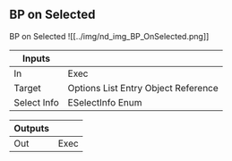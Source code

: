 ## BP on Selected
BP on Selected
![[../img/nd_img_BP_OnSelected.png]]

|Inputs||
|--|--|
| In | Exec |
| Target | Options List Entry Object Reference |
| Select Info | ESelectInfo Enum |

|Outputs||
|--|--|
| Out | Exec |
